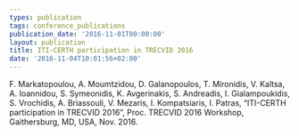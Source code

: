 ```yaml
---
types: publication
tags: conference_publications
publication_date: '2016-11-01T00:00:00'
layout: publication
title: ITI-CERTH participation in TRECVID 2016
date: '2016-11-04T10:01:56+02:00'
---
```

<p>F. Markatopoulou, A. Moumtzidou, D. Galanopoulos, T. Mironidis, V. Kaltsa, A. Ioannidou, S. Symeonidis, K. Avgerinakis, S. Andreadis, I. Gialampoukidis, S. Vrochidis, A. Briassouli, V. Mezaris, I. Kompatsiaris, I. Patras, “ITI-CERTH participation in TRECVID 2016”, Proc. TRECVID 2016 Workshop, Gaithersburg, MD, USA, Nov. 2016.</p>
